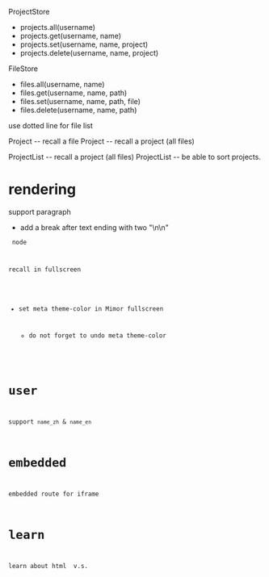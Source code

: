 ProjectStore

- projects.all(username)
- projects.get(username, name)
- projects.set(username, name, project)
- projects.delete(username, name, project)

FileStore

- files.all(username, name)
- files.get(username, name, path)
- files.set(username, name, path, file)
- files.delete(username, name, path)

use dotted line for file list

Project -- recall a file
Project -- recall a project (all files)

ProjectList -- recall a project (all files)
ProjectList -- be able to sort projects.

# rendering

support paragraph

- add a break after text ending with two "\n\n"

<code> node

recall in fullscreen

- set meta theme-color in Mimor fullscreen

  - do not forget to undo meta theme-color

# user

support `name_zh` & `name_en`

# embedded

embedded route for iframe

# learn

learn about html <span> v.s. <div>
